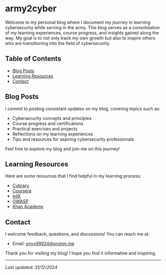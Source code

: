 # army2cyber

Welcome to my personal blog where I document my journey in learning cybersecurity while serving in the army. This blog serves as a consolidation of my learning experiences, course progress, and insights gained along the way. My goal is to not only track my own growth but also to inspire others who are transitioning into the field of cybersecurity.

## Table of Contents

- [Blog Posts](#blog-posts)
- [Learning Resources](#learning-resources)
- [Contact](#contact)

## Blog Posts

I commit to posting consistant updates on my blog, covering topics such as:

- Cybersecurity concepts and principles
- Course progress and certifications
- Practical exercises and projects
- Reflections on my learning experiences
- Tips and resources for aspiring cybersecurity professionals

Feel free to explore my blog and join me on this journey!

## Learning Resources

Here are some resources that I find helpful in my learning process:

- [Cybrary](https://www.cybrary.it/)
- [Coursera](https://www.coursera.org/)
- [edX](https://www.edx.org/)
- [OWASP](https://owasp.org/)
- [Khan Academy](https://www.khanacademy.org/)

## Contact

I welcome feedback, questions, and discussions! You can reach me at:

- Email: [onyx99924@proton.me](mailto:onyx99924@proton.me)

Thank you for visiting my blog! I hope you find it informative and inspiring.

---

*Last updated: 31/12/2024*
